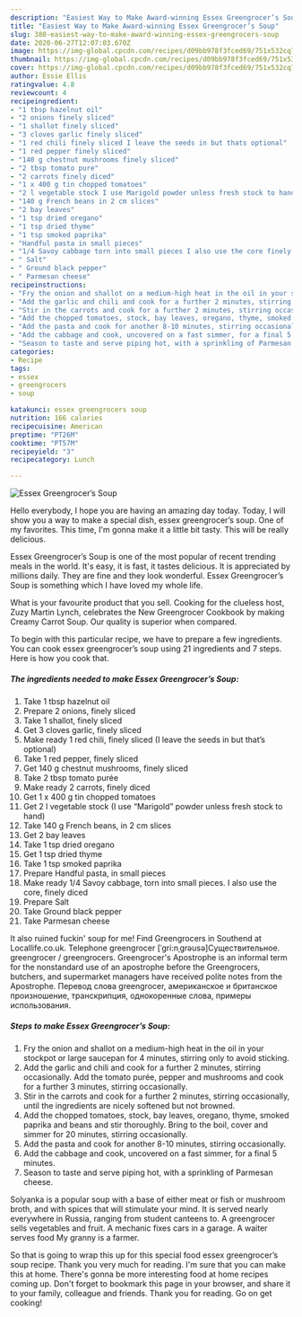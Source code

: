 ```yaml
---
description: "Easiest Way to Make Award-winning Essex Greengrocer’s Soup"
title: "Easiest Way to Make Award-winning Essex Greengrocer’s Soup"
slug: 380-easiest-way-to-make-award-winning-essex-greengrocers-soup
date: 2020-06-27T12:07:03.670Z
image: https://img-global.cpcdn.com/recipes/d09bb978f3fced69/751x532cq70/essex-greengrocers-soup-recipe-main-photo.jpg
thumbnail: https://img-global.cpcdn.com/recipes/d09bb978f3fced69/751x532cq70/essex-greengrocers-soup-recipe-main-photo.jpg
cover: https://img-global.cpcdn.com/recipes/d09bb978f3fced69/751x532cq70/essex-greengrocers-soup-recipe-main-photo.jpg
author: Essie Ellis
ratingvalue: 4.8
reviewcount: 4
recipeingredient:
- "1 tbsp hazelnut oil"
- "2 onions finely sliced"
- "1 shallot finely sliced"
- "3 cloves garlic finely sliced"
- "1 red chili finely sliced I leave the seeds in but thats optional"
- "1 red pepper finely sliced"
- "140 g chestnut mushrooms finely sliced"
- "2 tbsp tomato pure"
- "2 carrots finely diced"
- "1 x 400 g tin chopped tomatoes"
- "2 l vegetable stock I use Marigold powder unless fresh stock to hand"
- "140 g French beans in 2 cm slices"
- "2 bay leaves"
- "1 tsp dried oregano"
- "1 tsp dried thyme"
- "1 tsp smoked paprika"
- "Handful pasta in small pieces"
- "1/4 Savoy cabbage torn into small pieces I also use the core finely diced"
- " Salt"
- " Ground black pepper"
- " Parmesan cheese"
recipeinstructions:
- "Fry the onion and shallot on a medium-high heat in the oil in your stockpot or large saucepan for 4 minutes, stirring only to avoid sticking."
- "Add the garlic and chili and cook for a further 2 minutes, stirring occasionally. Add the tomato purée, pepper and mushrooms and cook for a further 3 minutes, stirring occasionally."
- "Stir in the carrots and cook for a further 2 minutes, stirring occasionally, until the ingredients are nicely softened but not browned."
- "Add the chopped tomatoes, stock, bay leaves, oregano, thyme, smoked paprika and beans and stir thoroughly. Bring to the boil, cover and simmer for 20 minutes, stirring occasionally."
- "Add the pasta and cook for another 8-10 minutes, stirring occasionally."
- "Add the cabbage and cook, uncovered on a fast simmer, for a final 5 minutes."
- "Season to taste and serve piping hot, with a sprinkling of Parmesan cheese."
categories:
- Recipe
tags:
- essex
- greengrocers
- soup

katakunci: essex greengrocers soup 
nutrition: 166 calories
recipecuisine: American
preptime: "PT26M"
cooktime: "PT57M"
recipeyield: "3"
recipecategory: Lunch

---
```



![Essex Greengrocer’s Soup](https://img-global.cpcdn.com/recipes/d09bb978f3fced69/751x532cq70/essex-greengrocers-soup-recipe-main-photo.jpg)

Hello everybody, I hope you are having an amazing day today. Today, I will show you a way to make a special dish, essex greengrocer’s soup. One of my favorites. This time, I'm gonna make it a little bit tasty. This will be really delicious.

Essex Greengrocer’s Soup is one of the most popular of recent trending meals in the world. It's easy, it is fast, it tastes delicious. It is appreciated by millions daily. They are fine and they look wonderful. Essex Greengrocer’s Soup is something which I have loved my whole life.

What is your favourite product that you sell. Cooking for the clueless host, Zuzy Martin Lynch, celebrates the New Greengrocer Cookbook by making Creamy Carrot Soup. Our quality is superior when compared.


To begin with this particular recipe, we have to prepare a few ingredients. You can cook essex greengrocer’s soup using 21 ingredients and 7 steps. Here is how you cook that.

<!--inarticleads1-->

##### The ingredients needed to make Essex Greengrocer’s Soup:

1. Take 1 tbsp hazelnut oil
1. Prepare 2 onions, finely sliced
1. Take 1 shallot, finely sliced
1. Get 3 cloves garlic, finely sliced
1. Make ready 1 red chili, finely sliced (I leave the seeds in but that’s optional)
1. Take 1 red pepper, finely sliced
1. Get 140 g chestnut mushrooms, finely sliced
1. Take 2 tbsp tomato purée
1. Make ready 2 carrots, finely diced
1. Get 1 x 400 g tin chopped tomatoes
1. Get 2 l vegetable stock (I use “Marigold” powder unless fresh stock to hand)
1. Take 140 g French beans, in 2 cm slices
1. Get 2 bay leaves
1. Take 1 tsp dried oregano
1. Get 1 tsp dried thyme
1. Take 1 tsp smoked paprika
1. Prepare Handful pasta, in small pieces
1. Make ready 1/4 Savoy cabbage, torn into small pieces. I also use the core, finely diced
1. Prepare  Salt
1. Take  Ground black pepper
1. Take  Parmesan cheese


It also ruined fuckin&#39; soup for me! Find Greengrocers in Southend at Locallife.co.uk. Telephone greengrocer [ˈɡri:nˌɡrəusə]Существительное. greengrocer / greengrocers. Greengrocer&#39;s Apostrophe is an informal term for the nonstandard use of an apostrophe before the Greengrocers, butchers, and supermarket managers have received polite notes from the Apostrophe. Перевод слова greengrocer, американское и британское произношение, транскрипция, однокоренные слова, примеры использования. 

<!--inarticleads2-->

##### Steps to make Essex Greengrocer’s Soup:

1. Fry the onion and shallot on a medium-high heat in the oil in your stockpot or large saucepan for 4 minutes, stirring only to avoid sticking.
1. Add the garlic and chili and cook for a further 2 minutes, stirring occasionally. Add the tomato purée, pepper and mushrooms and cook for a further 3 minutes, stirring occasionally.
1. Stir in the carrots and cook for a further 2 minutes, stirring occasionally, until the ingredients are nicely softened but not browned.
1. Add the chopped tomatoes, stock, bay leaves, oregano, thyme, smoked paprika and beans and stir thoroughly. Bring to the boil, cover and simmer for 20 minutes, stirring occasionally.
1. Add the pasta and cook for another 8-10 minutes, stirring occasionally.
1. Add the cabbage and cook, uncovered on a fast simmer, for a final 5 minutes.
1. Season to taste and serve piping hot, with a sprinkling of Parmesan cheese.


Solyanka is a popular soup with a base of either meat or fish or mushroom broth, and with spices that will stimulate your mind. It is served nearly everywhere in Russia, ranging from student canteens to. A greengrocer sells vegetables and fruit. A mechanic fixes cars in a garage. A waiter serves food My granny is a farmer. 

So that is going to wrap this up for this special food essex greengrocer’s soup recipe. Thank you very much for reading. I'm sure that you can make this at home. There's gonna be more interesting food at home recipes coming up. Don't forget to bookmark this page in your browser, and share it to your family, colleague and friends. Thank you for reading. Go on get cooking!
